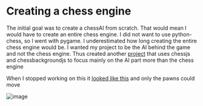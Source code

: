 # Creating a chess engine

The initial goal was to create a chessAI from scratch. That would mean I would have to create an entire chess engine. 
I did not want to use python-chess, so I went with pygame. I underestimated how long creating the entire chess engine would
be. I wanted my project to be the AI behind the game and not the chess engine. Thus created another [project](https://github.com/LuckasRakoto/chessAI) 
that uses chessjs and chessbackgroundjs to focus mainly on the AI part more than the chess engine

When I stopped working on this it [looked like this](http://g.recordit.co/UElj0GOktj.gif) and only the pawns could move


![image](https://user-images.githubusercontent.com/88325439/190864718-429fb7ca-17f9-41be-8b7b-b924229c7da4.png)


